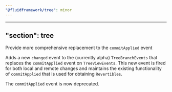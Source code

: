 ```yaml
---
"@fluidframework/tree": minor
---
```

---
"section": tree
---

Provide more comprehensive replacement to the `commitApplied` event

Adds a new `changed` event to the (currently alpha) `TreeBranchEvents` that replaces the `commitApplied` event on `TreeViewEvents`.
This new event is fired for both local and remote changes and maintains the existing functionality of `commitApplied` that is used for obtaining `Revertibles`.

The `commitApplied` event is now deprecated.

